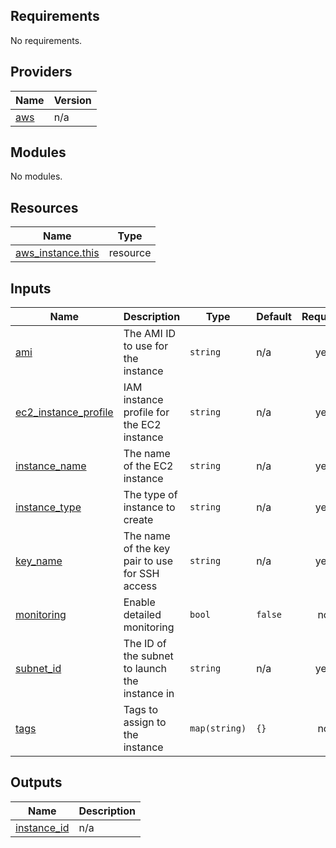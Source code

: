 <!-- BEGIN_TF_DOCS -->
## Requirements

No requirements.

## Providers

| Name | Version |
|------|---------|
| <a name="provider_aws"></a> [aws](#provider\_aws) | n/a |

## Modules

No modules.

## Resources

| Name | Type |
|------|------|
| [aws_instance.this](https://registry.terraform.io/providers/hashicorp/aws/latest/docs/resources/instance) | resource |

## Inputs

| Name | Description | Type | Default | Required |
|------|-------------|------|---------|:--------:|
| <a name="input_ami"></a> [ami](#input\_ami) | The AMI ID to use for the instance | `string` | n/a | yes |
| <a name="input_ec2_instance_profile"></a> [ec2\_instance\_profile](#input\_ec2\_instance\_profile) | IAM instance profile for the EC2 instance | `string` | n/a | yes |
| <a name="input_instance_name"></a> [instance\_name](#input\_instance\_name) | The name of the EC2 instance | `string` | n/a | yes |
| <a name="input_instance_type"></a> [instance\_type](#input\_instance\_type) | The type of instance to create | `string` | n/a | yes |
| <a name="input_key_name"></a> [key\_name](#input\_key\_name) | The name of the key pair to use for SSH access | `string` | n/a | yes |
| <a name="input_monitoring"></a> [monitoring](#input\_monitoring) | Enable detailed monitoring | `bool` | `false` | no |
| <a name="input_subnet_id"></a> [subnet\_id](#input\_subnet\_id) | The ID of the subnet to launch the instance in | `string` | n/a | yes |
| <a name="input_tags"></a> [tags](#input\_tags) | Tags to assign to the instance | `map(string)` | `{}` | no |

## Outputs

| Name | Description |
|------|-------------|
| <a name="output_instance_id"></a> [instance\_id](#output\_instance\_id) | n/a |
<!-- END_TF_DOCS -->